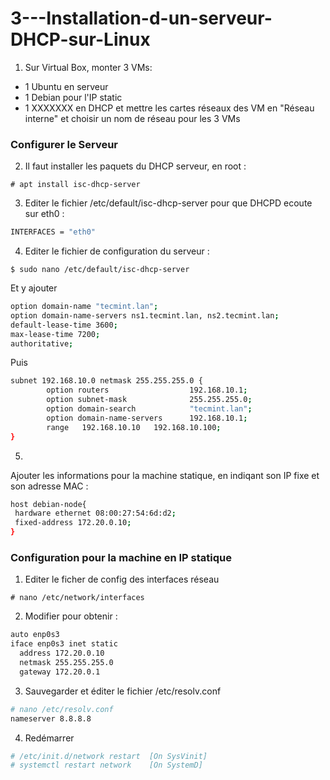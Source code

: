 # 3---Installation-d-un-serveur-DHCP-sur-Linux

1) Sur Virtual Box, monter 3 VMs:
* 1 Ubuntu en serveur
* 1 Debian pour l'IP static
* 1 XXXXXXX en DHCP
et mettre les cartes réseaux des VM en "Réseau interne" et choisir un nom de réseau pour les 3 VMs
### Configurer le Serveur
2) Il faut installer les paquets du DHCP serveur, en root :
```console
# apt install isc-dhcp-server
```
3) Editer le fichier /etc/default/isc-dhcp-server pour que DHCPD ecoute sur eth0 :
 ```bash
INTERFACES = "eth0"
 ```


4) Editer le fichier de configuration du serveur :
```console
$ sudo nano /etc/default/isc-dhcp-server
```
Et y ajouter
```bash
option domain-name "tecmint.lan";  
option domain-name-servers ns1.tecmint.lan, ns2.tecmint.lan;  
default-lease-time 3600;  
max-lease-time 7200;  
authoritative;  
```
Puis
```bash
subnet 192.168.10.0 netmask 255.255.255.0 {
        option routers                  192.168.10.1;
        option subnet-mask              255.255.255.0;
        option domain-search            "tecmint.lan";
        option domain-name-servers      192.168.10.1;
        range   192.168.10.10   192.168.10.100;
}
```
5)
Ajouter les informations pour la machine statique, en indiqant son IP fixe et son adresse MAC :
```bash
host debian-node{
 hardware ethernet 08:00:27:54:6d:d2;
 fixed-address 172.20.0.10;
}
```

### Configuration pour la machine en IP statique
1) Editer le ficher de config des interfaces réseau
```console
# nano /etc/network/interfaces
```
2) Modifier pour obtenir :
```bash
auto enp0s3
iface enp0s3 inet static 
  address 172.20.0.10
  netmask 255.255.255.0
  gateway 172.20.0.1
```
3) Sauvegarder et éditer le fichier /etc/resolv.conf
```bash
# nano /etc/resolv.conf
nameserver 8.8.8.8 

```
4) Redémarrer
```bash
# /etc/init.d/network restart  [On SysVinit]
# systemctl restart network    [On SystemD]
```
